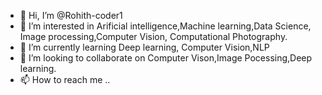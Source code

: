 - 👋 Hi, I’m @Rohith-coder1
- 👀 I’m interested in Arificial intelligence,Machine learning,Data Science, Image processing,Computer Vision, Computational Photography.
- 🌱 I’m currently learning Deep learning, Computer Vision,NLP
- 💞️ I’m looking to collaborate on Computer Vison,Image Pocessing,Deep learning.
- 📫 How to reach me ..

<!---
Rohith-coder1/Rohith-coder1 is a ✨ special ✨ repository because its `README.md` (this file) appears on your GitHub profile.
You can click the Preview link to take a look at your changes.
--->
